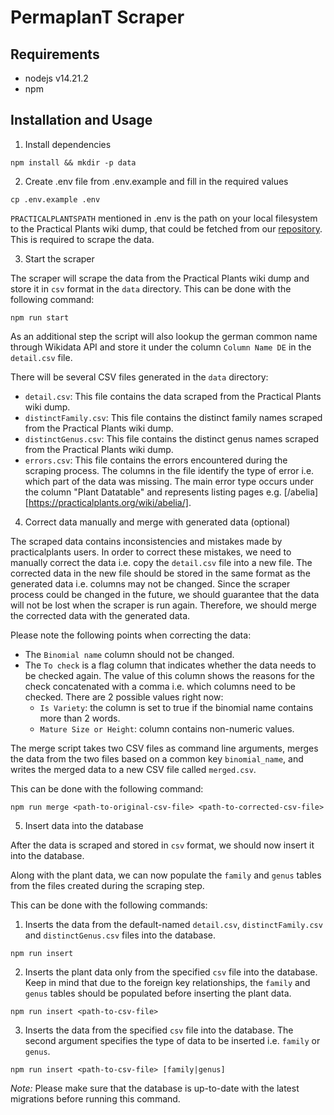 # PermaplanT Scraper

## Requirements

- nodejs v14.21.2
- npm

## Installation and Usage

1. Install dependencies

```shell
npm install && mkdir -p data
```

2. Create .env file from .env.example and fill in the required values

```shell
cp .env.example .env
```

`PRACTICALPLANTSPATH` mentioned in .env is the path on your local filesystem to the Practical Plants wiki dump, that could be fetched from our [repository](https://github.com/ElektraInitiative/practicalplants). This is required to scrape the data.

3. Start the scraper

The scraper will scrape the data from the Practical Plants wiki dump and store it in `csv` format in the `data` directory. This can be done with the following command:

```shell
npm run start
```

As an additional step the script will also lookup the german common name through Wikidata API and store it under the column `Column Name DE` in the `detail.csv` file.

There will be several CSV files generated in the `data` directory:

- `detail.csv`: This file contains the data scraped from the Practical Plants wiki dump.
- `distinctFamily.csv`: This file contains the distinct family names scraped from the Practical Plants wiki dump.
- `distinctGenus.csv`: This file contains the distinct genus names scraped from the Practical Plants wiki dump.
- `errors.csv`: This file contains the errors encountered during the scraping process. The columns in the file identify the type of error i.e. which part of the data was missing. The main error type occurs under the column "Plant Datatable" and represents listing pages e.g. [/abelia][https://practicalplants.org/wiki/abelia/].

4. Correct data manually and merge with generated data (optional)

The scraped data contains inconsistencies and mistakes made by practicalplants users. In order to correct these mistakes, we need to manually correct the data i.e. copy the `detail.csv` file into a new file. The corrected data in the new file should be stored in the same format as the generated data i.e. columns may not be changed. Since the scraper process could be changed in the future, we should guarantee that the data will not be lost when the scraper is run again. Therefore, we should merge the corrected data with the generated data.

Please note the following points when correcting the data:

- The `Binomial name` column should not be changed.
- The `To check` is a flag column that indicates whether the data needs to be checked again. The value of this column shows the reasons for the check concatenated with a comma i.e. which columns need to be checked. There are 2 possible values right now:
  - `Is Variety`: the column is set to true if the binomial name contains more than 2 words.
  - `Mature Size or Height`: column contains non-numeric values.

The merge script takes two CSV files as command line arguments, merges the data from the two files based on a common key `binomial_name`, and writes the merged data to a new CSV file called `merged.csv`.

This can be done with the following command:

```shell
npm run merge <path-to-original-csv-file> <path-to-corrected-csv-file>
```

5. Insert data into the database

After the data is scraped and stored in `csv` format, we should now insert it into the database.

Along with the plant data, we can now populate the `family` and `genus` tables from the files created during the scraping step.

This can be done with the following commands:

1. Inserts the data from the default-named `detail.csv`, `distinctFamily.csv` and `distinctGenus.csv` files into the
   database.

```shell
npm run insert
```

2. Inserts the plant data only from the specified `csv` file into the database. Keep in mind that due to the foreign key relationships, the `family` and `genus` tables should be populated before inserting the plant data.

```shell
npm run insert <path-to-csv-file>
```

3. Inserts the data from the specified `csv` file into the database. The second argument specifies the type of data to be inserted i.e. `family` or `genus`.

```shell
npm run insert <path-to-csv-file> [family|genus]
```

_Note:_ Please make sure that the database is up-to-date with the latest migrations before running this command.

